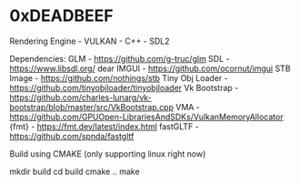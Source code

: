 # 0xDEADBEEF
Rendering Engine - VULKAN - C++ - SDL2

Dependencies:
    GLM             - https://github.com/g-truc/glm
    SDL             - https://www.libsdl.org/
    dear IMGUI      - https://github.com/ocornut/imgui
    STB Image       - https://github.com/nothings/stb
    Tiny Obj Loader - https://github.com/tinyobjloader/tinyobjloader
    Vk Bootstrap    - https://github.com/charles-lunarg/vk-bootstrap/blob/master/src/VkBootstrap.cpp
    VMA             - https://github.com/GPUOpen-LibrariesAndSDKs/VulkanMemoryAllocator
    {fmt}           - https://fmt.dev/latest/index.html
    fastGLTF        - https://github.com/spnda/fastgltf


Build using CMAKE (only supporting linux right now)

mkdir build
cd build
cmake ..
make
